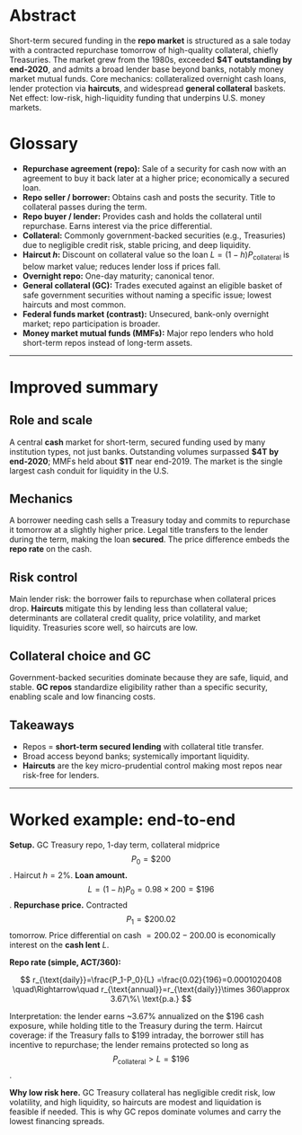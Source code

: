 # Abstract

Short-term secured funding in the **repo market** is structured as a sale today with a contracted repurchase tomorrow of high-quality collateral, chiefly Treasuries. The market grew from the 1980s, exceeded **\$4T outstanding by end-2020**, and admits a broad lender base beyond banks, notably money market mutual funds. Core mechanics: collateralized overnight cash loans, lender protection via **haircuts**, and widespread **general collateral** baskets. Net effect: low-risk, high-liquidity funding that underpins U.S. money markets.&#x20;

# Glossary

* **Repurchase agreement (repo):** Sale of a security for cash now with an agreement to buy it back later at a higher price; economically a secured loan.&#x20;
* **Repo seller / borrower:** Obtains cash and posts the security. Title to collateral passes during the term.&#x20;
* **Repo buyer / lender:** Provides cash and holds the collateral until repurchase. Earns interest via the price differential.&#x20;
* **Collateral:** Commonly government-backed securities (e.g., Treasuries) due to negligible credit risk, stable pricing, and deep liquidity.&#x20;
* **Haircut $h$:** Discount on collateral value so the loan $L=(1-h)P_{\text{collateral}}$ is below market value; reduces lender loss if prices fall.&#x20;
* **Overnight repo:** One-day maturity; canonical tenor.&#x20;
* **General collateral (GC):** Trades executed against an eligible basket of safe government securities without naming a specific issue; lowest haircuts and most common.&#x20;
* **Federal funds market (contrast):** Unsecured, bank-only overnight market; repo participation is broader.&#x20;
* **Money market mutual funds (MMFs):** Major repo lenders who hold short-term repos instead of long-term assets.&#x20;

---

# Improved summary

## Role and scale

A central **cash** market for short-term, secured funding used by many institution types, not just banks. Outstanding volumes surpassed **\$4T by end-2020**; MMFs held about **\$1T** near end-2019. The market is the single largest cash conduit for liquidity in the U.S.&#x20;

## Mechanics

A borrower needing cash sells a Treasury today and commits to repurchase it tomorrow at a slightly higher price. Legal title transfers to the lender during the term, making the loan **secured**. The price difference embeds the **repo rate** on the cash.&#x20;

## Risk control

Main lender risk: the borrower fails to repurchase when collateral prices drop. **Haircuts** mitigate this by lending less than collateral value; determinants are collateral credit quality, price volatility, and market liquidity. Treasuries score well, so haircuts are low.&#x20;

## Collateral choice and GC

Government-backed securities dominate because they are safe, liquid, and stable. **GC repos** standardize eligibility rather than a specific security, enabling scale and low financing costs.&#x20;

## Takeaways

* Repos = **short-term secured lending** with collateral title transfer.&#x20;
* Broad access beyond banks; systemically important liquidity.&#x20;
* **Haircuts** are the key micro-prudential control making most repos near risk-free for lenders.&#x20;

---

# Worked example: end-to-end

**Setup.** GC Treasury repo, 1-day term, collateral midprice $$P_0=\$200$$. Haircut $h=2\%$.
**Loan amount.** $$L=(1-h)P_0=0.98\times 200=\$196$$.&#x20;
**Repurchase price.** Contracted $$P_1=\$200.02$$ tomorrow. Price differential on cash $=200.02-200.00$ is economically interest on the **cash lent** $L$.&#x20;

**Repo rate (simple, ACT/360):**

$$
r_{\text{daily}}=\frac{P_1-P_0}{L}
=\frac{0.02}{196}=0.0001020408
\quad\Rightarrow\quad
r_{\text{annual}}=r_{\text{daily}}\times 360\approx 3.67\%\ \text{p.a.}
$$

Interpretation: the lender earns \~3.67% annualized on the \$196 cash exposure, while holding title to the Treasury during the term. Haircut coverage: if the Treasury falls to \$199 intraday, the borrower still has incentive to repurchase; the lender remains protected so long as $$P_{\text{collateral}}>L=\$196$$.&#x20;

**Why low risk here.** GC Treasury collateral has negligible credit risk, low volatility, and high liquidity, so haircuts are modest and liquidation is feasible if needed. This is why GC repos dominate volumes and carry the lowest financing spreads.&#x20;
